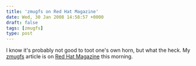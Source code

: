 ```yaml
---
title: 'zmugfs on Red Hat Magazine'
date: Wed, 30 Jan 2008 14:58:57 +0000
draft: false
tags: [zmugfs]
type: post
---
```


I know it's probably not good to toot one's own horn, but what the heck. My [zmugfs](http://sourceforge.net/projects/zmugtools) article is on [Red Hat Magazine](http://www.redhatmagazine.com/2008/01/29/open-source-project-zmugfs/) this morning.